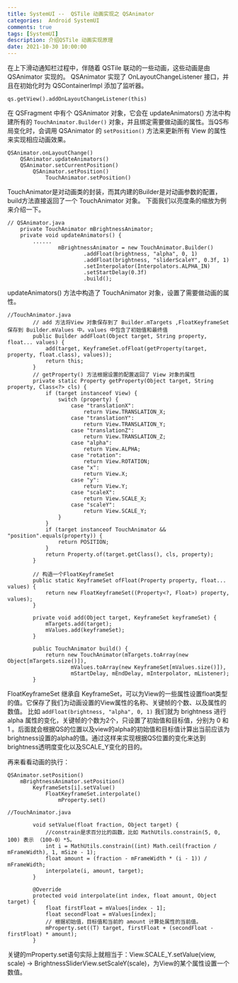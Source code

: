 ```yaml
---
title: SystemUI --  QSTile 动画实现之 QSAnimator
categories:  Android SystemUI
comments: true
tags: [SystemUI]
description: 介绍QSTile 动画实现原理
date: 2021-10-30 10:00:00
---
```



在上下滑动通知栏过程中，伴随着 QSTile 联动的一些动画，这些动画是由 QSAnimator 实现的。
QSAnimator 实现了 OnLayoutChangeListener 接口，并且在初始化时为 QSContainerImpl 添加了监听器。

```
qs.getView().addOnLayoutChangeListener(this)
```

在 QSFragment 中有个 QSAnimator 对象，它会在 updateAnimators() 方法中构建所有的 `TouchAnimator.Builder()` 对象，并且绑定需要做动画的属性。当QS布局变化时，会调用 QSAnimator 的  `setPosition()` 方法来更新所有 View 的属性来实现相应动画效果。

```
QSAnimator.onLayoutChange()
    QSAnimator.updateAnimators()
    QSAnimator.setCurrentPosition()
        QSAnimator.setPosition()
            TouchAnimator.setPosition()
```

TouchAnimator是对动画类的封装，而其内建的Builder是对动画参数的配置，build方法直接返回了一个 TouchAnimator 对象。
下面我们以亮度条的缩放为例来介绍一下。

```
// QSAnimator.java
    private TouchAnimator mBrightnessAnimator;
    private void updateAnimators() {
        ......
                mBrightnessAnimator = new TouchAnimator.Builder()
                        .addFloat(brightness, "alpha", 0, 1)
                        .addFloat(brightness, "sliderScaleY", 0.3f, 1)
                        .setInterpolator(Interpolators.ALPHA_IN)
                        .setStartDelay(0.3f)
                        .build();
```

updateAnimators() 方法中构造了 TouchAnimator 对象，设置了需要做动画的属性。

```
//TouchAnimator.java
        // add 方法将View 对象保存到了 Builder.mTargets ,FloatKeyframeSet 保存到 Builder.mValues 中。values 中包含了初始值和最终值
        public Builder addFloat(Object target, String property, float... values) {
            add(target, KeyframeSet.ofFloat(getProperty(target, property, float.class), values));
            return this;
        }
        // getProperty() 方法根据设置的配置返回了 View 对象的属性
        private static Property getProperty(Object target, String property, Class<?> cls) {
            if (target instanceof View) {
                switch (property) {
                    case "translationX":
                        return View.TRANSLATION_X;
                    case "translationY":
                        return View.TRANSLATION_Y;
                    case "translationZ":
                        return View.TRANSLATION_Z;
                    case "alpha":
                        return View.ALPHA;
                    case "rotation":
                        return View.ROTATION;
                    case "x":
                        return View.X;
                    case "y":
                        return View.Y;
                    case "scaleX":
                        return View.SCALE_X;
                    case "scaleY":
                        return View.SCALE_Y;
                }
            }
            if (target instanceof TouchAnimator && "position".equals(property)) {
                return POSITION;
            }
            return Property.of(target.getClass(), cls, property);
        }

        // 构造一个FloatKeyframeSet
        public static KeyframeSet ofFloat(Property property, float... values) {
            return new FloatKeyframeSet((Property<?, Float>) property, values);
        }
        
        private void add(Object target, KeyframeSet keyframeSet) {
            mTargets.add(target);
            mValues.add(keyframeSet);
        }
        
        public TouchAnimator build() {
            return new TouchAnimator(mTargets.toArray(new Object[mTargets.size()]),
                    mValues.toArray(new KeyframeSet[mValues.size()]),
                    mStartDelay, mEndDelay, mInterpolator, mListener);
        }
```

FloatKeyframeSet 继承自 KeyframeSet，可以为View的一些属性设置float类型的值。它保存了我们为动画设置的View属性的名称、关键帧的个数、以及属性的数值。
比如 `addFloat(brightness, "alpha", 0, 1)` 我们就为 brightness 进行 alpha 属性的变化，关键帧的个数为2个，只设置了初始值和目标值，分别为 0 和 1 。后面就会根据QS的位置以及view的alpha的初始值和目标值计算出当前应该为brightness设置的alpha的值。通过这样来实现根据QS位置的变化来达到brightness透明度变化以及SCALE_Y变化的目的。


再来看看动画的执行：

```
QSAnimator.setPosition()
    mBrightnessAnimator.setPosition()
        KeyframeSets[i].setValue()
            FloatKeyframeSet.interpolate()
                mProperty.set()
```

```
//TouchAnimator.java

        void setValue(float fraction, Object target) {
            //constrain是求百分比的函数，比如 MathUtils.constrain(5, 0, 100) 表示 （100-0）*5。
            int i = MathUtils.constrain((int) Math.ceil(fraction / mFrameWidth), 1, mSize - 1);
            float amount = (fraction - mFrameWidth * (i - 1)) / mFrameWidth;
            interpolate(i, amount, target);
        }

        @Override
        protected void interpolate(int index, float amount, Object target) {
            float firstFloat = mValues[index - 1];
            float secondFloat = mValues[index];
            // 根据初始值，目标值和当前的 amount 计算处属性的当前值。
            mProperty.set((T) target, firstFloat + (secondFloat - firstFloat) * amount);
        }

```

关键的mProperty.set语句实际上就相当于：View.SCALE_Y.setValue(view, scale) -> BrightnessSliderView.setScaleY(scale)，为View的某个属性设置一个数值。

